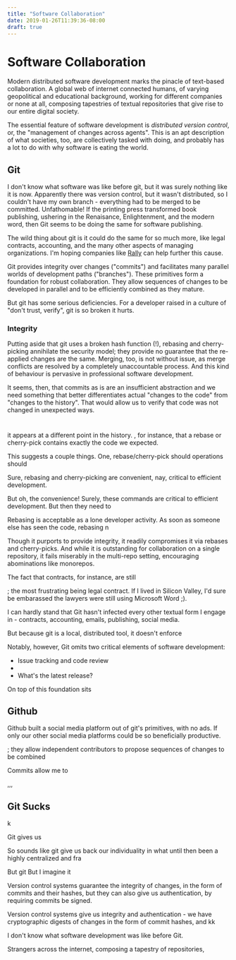```yaml
---
title: "Software Collaboration"
date: 2019-01-26T11:39:36-08:00
draft: true
---
```


# Software Collaboration

Modern distributed software development marks the pinacle of text-based collaboration.
A global web of internet connected humans, of varying geopolitical and
educational background, working for different companies or none at all,
composing tapestries of textual repositories that give rise to our entire
digital society. 

The essential feature of software development is *distributed version control*, or, 
the "management of changes across agents".
This is an apt description of what societies, too, are collectively tasked with doing,
and probably has a lot to do with why software is eating the world.

## Git 

I don't know what software was like before git,
but it was surely nothing like it is now.
Apparently there was version control, but it wasn't distributed,
so I couldn't have my own branch - everything had to be merged to be committed.
Unfathomable! If the printing press transformed book publishing,
ushering in the Renaisance, Enlightenment, and the modern word, 
then Git seems to be doing the same for software publishing. 

The wild thing about git is it could do the same for so much more,
like legal contracts, accounting, and the many other aspects of managing
organizations. I'm hoping companies like [Rally]() can help further this cause.

Git provides integrity over changes ("commits") 
and facilitates many parallel worlds of development paths ("branches").
These primitives form a foundation for robust collaboration. 
They allow sequences of changes to be developed in parallel and to be
efficiently combined as they mature.

But git has some serious deficiencies.
For a developer raised in a culture of "don't trust, verify", 
git is so broken it hurts.


### Integrity

Putting aside that git uses a broken hash function (!), 
rebasing and cherry-picking annihilate the security model;
they provide no guarantee that the re-applied changes are the same.
Merging, too, is not without issue, as merge conflicts are resolved 
by a completely unaccountable process.
And this kind of behaviour is pervasive in professional software development.

It seems, then, that commits as is are an insufficient abstraction and we need
something that better differentiates actual "changes to the code" from "changes to the history".
That would allow us to verify that code was not changed in unexpected ways.

#


it appears at a different point in the history. , for instance, that a rebase or cherry-pick contains exactly the
code we expected.




This suggests a couple things.
One, rebase/cherry-pick should operations should 


Sure, rebasing and cherry-picking are convenient, nay,
critical to efficient development. 

But oh, the convenience! Surely, these commands are critical
to efficient development. But then they need to 


Rebasing is acceptable as a lone developer activity.
As soon as someone else has seen the code, rebasing n




Though it purports to provide integrity, 
it readily compromises it via rebases and cherry-picks.
And while it is outstanding for collaboration on a single repository,
it fails miserably in the multi-repo setting, encouraging abominations like
monorepos.



The fact that contracts, for instance, are still 

; the most frustrating being legal contract. 
If I lived in Silicon Valley, I'd sure be embarassed the lawyers
were still using Microsoft Word ;).


I can hardly stand that Git hasn't infected every other textual
form I engage in - contracts, accounting, emails, publishing, social media.


But because git is a local, distributed tool, it doesn't enforce



Notably, however, Git omits two critical elements of software development:
- Issue tracking and code review
- 
- What's the latest release?




On top of this foundation sits 

## Github

Github built a social media platform out of git's primitives, with no ads.
If only our other social media platforms could be so beneficially productive.




; they allow
independent contributors to propose sequences of changes to be combined 

Commits allow me to 


,,,


## Git Sucks

k

Git gives us 


So sounds like git give us back our individuality in what until then
been a highly centralized and fra








But git 
But I imagine it



Version control systems guarantee the integrity of changes, in the form of
commits and their hashes, but they can also give us authentication, by requiring
commits be signed.

Version control systems give us integrity and authentication - 
we have cryptographic digests of changes in the form of commit hashes,
and kk

I don't know what software development was like before Git. 



Strangers across the internet, composing a tapestry of repositories,


